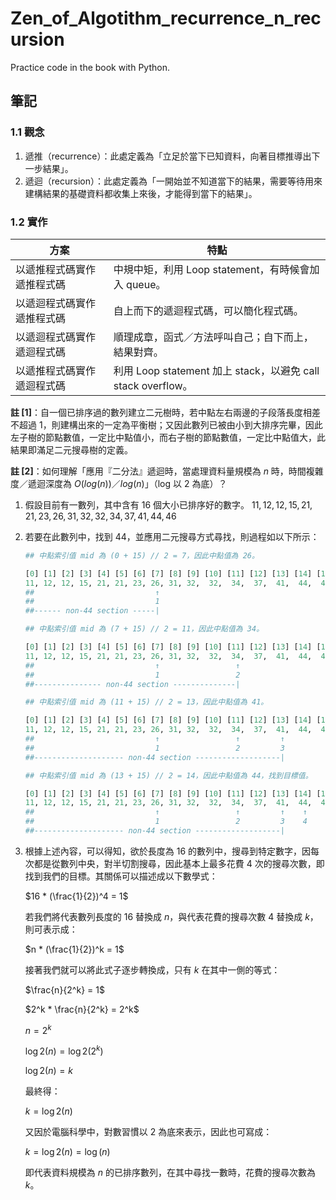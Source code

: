 # Zen_of_Algotithm_recurrence_n_recursion

Practice code in the book with Python.

## 筆記

### 1.1 觀念

1. 遞推（recurrence）：此處定義為「立足於當下已知資料，向著目標推導出下一步結果」。
2. 遞迴（recursion）：此處定義為「一開始並不知道當下的結果，需要等待用來建構結果的基礎資料都收集上來後，才能得到當下的結果」。

### 1.2 實作

| 方案 | 特點 |
| ---- | ---- |
| 以遞推程式碼實作遞推程式碼 | 中規中矩，利用 Loop statement，有時候會加入 queue。|
| 以遞迴程式碼實作遞推程式碼 | 自上而下的遞迴程式碼，可以簡化程式碼。|
| 以遞迴程式碼實作遞迴程式碼 | 順理成章，函式／方法呼叫自己；自下而上，結果對齊。|
| 以遞推程式碼實作遞迴程式碼 | 利用 Loop statement 加上 stack，以避免 call stack overflow。|

**註 [1]**：自一個已排序過的數列建立二元樹時，若中點左右兩邊的子段落長度相差不超過 $1$，則建構出來的一定為平衡樹；又因此數列已被由小到大排序完畢，因此左子樹的節點數值，一定比中點值小，而右子樹的節點數值，一定比中點值大，此結果即滿足二元搜尋樹的定義。

**註 [2]**：如何理解「應用『二分法』遞迴時，當處理資料量規模為 $n$ 時，時間複雜度／遞迴深度為 $O(log(n))$／$log(n)$」（log 以 $2$ 為底）？

1. 假設目前有一數列，其中含有 16 個大小已排序好的數字。
    $11, 12, 12, 15, 21, 21, 23, 26, 31, 32, 32, 34, 37, 41, 44, 46$
2. 若要在此數列中，找到 $44$，並應用二元搜尋方式尋找，則過程如以下所示：

    ```Python
    ## 中點索引值 mid 為 (0 + 15) // 2 = 7，因此中點值為 26。

    [0] [1] [2] [3] [4] [5] [6] [7] [8] [9] [10] [11] [12] [13] [14] [15]
    11, 12, 12, 15, 21, 21, 23, 26, 31, 32,  32,  34,  37,  41,  44,  46
    ##                           ↑
    ##                           1
    ##------ non-44 section -----|
    ```

    ```python
    ## 中點索引值 mid 為 (7 + 15) // 2 = 11，因此中點值為 34。

    [0] [1] [2] [3] [4] [5] [6] [7] [8] [9] [10] [11] [12] [13] [14] [15]
    11, 12, 12, 15, 21, 21, 23, 26, 31, 32,  32,  34,  37,  41,  44,  46
    ##                           ↑                 ↑
    ##                           1                 2
    ##--------------- non-44 section --------------|
    ```

    ```python
    ## 中點索引值 mid 為 (11 + 15) // 2 = 13，因此中點值為 41。

    [0] [1] [2] [3] [4] [5] [6] [7] [8] [9] [10] [11] [12] [13] [14] [15]
    11, 12, 12, 15, 21, 21, 23, 26, 31, 32,  32,  34,  37,  41,  44,  46
    ##                           ↑                 ↑         ↑
    ##                           1                 2         3
    ##-------------------- non-44 section -------------------|
    ```

    ```python
    ## 中點索引值 mid 為 (13 + 15) // 2 = 14，因此中點值為 44，找到目標值。

    [0] [1] [2] [3] [4] [5] [6] [7] [8] [9] [10] [11] [12] [13] [14] [15]
    11, 12, 12, 15, 21, 21, 23, 26, 31, 32,  32,  34,  37,  41,  44,  46
    ##                           ↑                 ↑         ↑    ↑   
    ##                           1                 2         3    4
    ##-------------------- non-44 section -------------------|
    ```

3. 根據上述內容，可以得知，欲於長度為 16 的數列中，搜尋到特定數字，因每次都是從數列中央，對半切割搜尋，因此基本上最多花費 4 次的搜尋次數，即找到我們的目標。其關係可以描述成以下數學式：

    $16 * (\frac{1}{2})^4 = 1$

    若我們將代表數列長度的 $16$ 替換成 $n$，與代表花費的搜尋次數 $4$ 替換成 $k$，則可表示成：

    $n * (\frac{1}{2})^k = 1$

    接著我們就可以將此式子逐步轉換成，只有 $k$ 在其中一側的等式：

    $\frac{n}{2^k} = 1$

    $2^k * \frac{n}{2^k} = 2^k$

    $n = 2^k$

    $\log{2}(n) = \log{2}(2^k)$

    $\log{2}(n) = k$

    最終得：

    $k = \log{2}(n)$

    又因於電腦科學中，對數習慣以 2 為底來表示，因此也可寫成：

    $k = \log{2}(n) = \log(n)$

    即代表資料規模為 $n$ 的已排序數列，在其中尋找一數時，花費的搜尋次數為 $k$。
